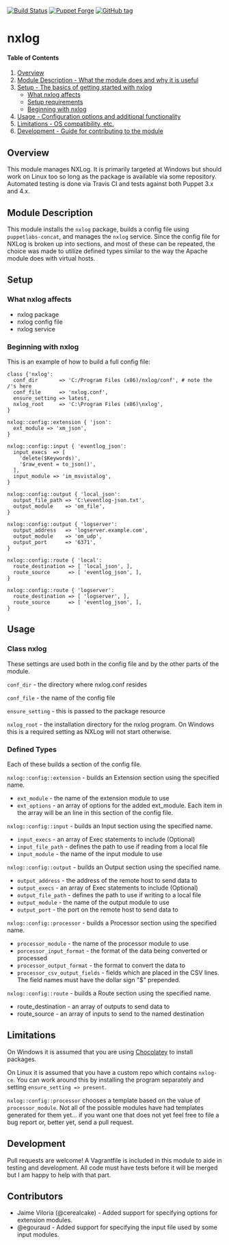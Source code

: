 [![Build Status][travis-img-master]][travis-ci]
[![Puppet Forge][pf-img]][pf-link]
[![GitHub tag][gh-tag-img]][gh-link]

# nxlog

#### Table of Contents

1. [Overview](#overview)
2. [Module Description - What the module does and why it is useful](#module-description)
3. [Setup - The basics of getting started with nxlog](#setup)
    * [What nxlog affects](#what-nxlog-affects)
    * [Setup requirements](#setup-requirements)
    * [Beginning with nxlog](#beginning-with-nxlog)
4. [Usage - Configuration options and additional functionality](#usage)
5. [Limitations - OS compatibility, etc.](#limitations)
6. [Development - Guide for contributing to the module](#development)

## Overview

This module manages NXLog. It is primarily targeted at Windows but should work
on Linux too so long as the package is available via some repository. Automated
testing is done via Travis CI and tests against both Puppet 3.x and 4.x.


## Module Description

This module installs the `nxlog` package, builds a config file using
`puppetlabs-concat`, and manages the `nxlog` service. Since the config file
for NXLog is broken up into sections, and most of these can be repeated, the
choice was made to utilize defined types similar to the way the Apache module
does with virtual hosts.


## Setup

### What nxlog affects

* nxlog package
* nxlog config file
* nxlog service


### Beginning with nxlog

This is an example of how to build a full config file:

```puppet
class {'nxlog':
  conf_dir       => 'C:/Program Files (x86)/nxlog/conf', # note the /'s here
  conf_file      => 'nxlog.conf',
  ensure_setting => latest,
  nxlog_root     => 'C:\Program Files (x86)\nxlog',
}

nxlog::config::extension { 'json':
  ext_module => 'xm_json',
}

nxlog::config::input { 'eventlog_json':
  input_execs  => [
    'delete($Keywords)',
    '$raw_event = to_json()',
  ],
  input_module => 'im_msvistalog',
}

nxlog::config::output { 'local_json':
  output_file_path => 'C:\eventlog-json.txt',
  output_module    => 'om_file',
}

nxlog::config::output { 'logserver':
  output_address   => 'logserver.example.com',
  output_module    => 'om_udp',
  output_port      => '6371',
}

nxlog::config::route { 'local':
  route_destination => [ 'local_json', ],
  route_source      => [ 'eventlog_json', ],
}

nxlog::config::route { 'logserver':
  route_destination => [ 'logserver', ],
  route_source      => [ 'eventlog_json', ],
}
```

## Usage

### Class nxlog

These settings are used both in the config file and by the other parts of the
module.

`conf_dir` - the directory where nxlog.conf resides

`conf_file` - the name of the config file

`ensure_setting` - this is passed to the package resource

`nxlog_root` - the installation directory for the nxlog program. On Windows this
is a required setting as NXLog will not start otherwise.

### Defined Types

Each of these builds a section of the config file.

`nxlog::config::extension` - builds an Extension section using the specified
name.

* `ext_module` - the name of the extension module to use
* `ext_options` - an array of options for the added ext_module. Each item in
  the array will be an line in this section of the config file.

`nxlog::config::input` - builds an Input section using the specified name.

* `input_execs`  - an array of Exec statements to include (Optional)
*	`input_file_path` - defines the path to use if reading from a local file
* `input_module` - the name of the input module to use

`nxlog::config::output` - builds an Output section using the specified name.

* `output_address`   - the address of the remote host to send data to
* `output_execs`  - an array of Exec statements to include (Optional)
*	`output_file_path` - defines the path to use if writing to a local file
* `output_module`    - the name of the output module to use
*	`output_port`      - the port on the remote host to send data to

`nxlog::config::processor` - builds a Processor section using the specified name.

* `processor_module` - the name of the processor module to use
* `porcessor_input_format` - the format of the data being converted or processed
* `processor_output_format` - the format to convert the data to
* `processor_csv_output_fields` - fields which are placed in the CSV lines.
  The field names must have the dollar sign "$" prepended.

`nxlog::config::route` - builds a Route section using the specified name.

*	route_destination - an array of outputs to send data to
* route_source      - an array of inputs to send to the named destination


## Limitations

On Windows it is assumed that you are using [Chocolatey][chocolatey] to install
packages.

On Linux it is assumed that you have a custom repo which contains `nxlog-ce`.
You can work around this by installing the program separately and setting
`ensure_setting => present`.

`nxlog::config::processor` chooses a template based on the value of
`processor_module`. Not all of the possible modules have had templates generated
for them yet... if you want one that does not yet feel free to file a bug report
or, better yet, send a pull request.


## Development

Pull requests are welcome! A Vagrantfile is included in this module to aide in
testing and development. All code must have tests before it will be merged but I
am happy to help with that part.


## Contributors

* Jaime Viloria (@cerealcake) - Added support for specifying options for
  extension modules.
* @egouraud - Added support for specifying the input file used by some input
  modules.


[chocolatey]: https://chocolatey.org
[gh-tag-img]: https://img.shields.io/github/tag/genebean/genebean-nxlog.svg
[gh-link]: https://github.com/genebean/genebean-nxlog
[pf-img]: https://img.shields.io/puppetforge/v/genebean/nxlog.svg
[pf-link]: https://forge.puppetlabs.com/genebean/nxlog
[travis-ci]: https://travis-ci.org/genebean/genebean-nxlog
[travis-img-master]: https://img.shields.io/travis/genebean/genebean-nxlog/master.svg
